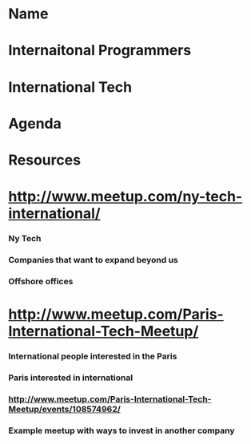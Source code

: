 # Name
# Internaitonal Programmers
# International Tech
# Agenda
# Resources
# http://www.meetup.com/ny-tech-international/
### Ny Tech
### Companies that want to expand beyond us
### Offshore offices
# http://www.meetup.com/Paris-International-Tech-Meetup/
### International people interested in the Paris
### Paris interested in international
### http://www.meetup.com/Paris-International-Tech-Meetup/events/108574962/
### Example meetup with ways to invest in another company

